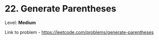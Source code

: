 # 22. Generate Parentheses

Level: **Medium**

Link to problem - https://leetcode.com/problems/generate-parentheses
